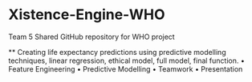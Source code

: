# Xistence-Engine-WHO
Team 5 Shared GitHub repository for WHO project

** Creating life expectancy predictions using predictive modelling techniques, linear regression, ethical model, full model, final function. • Feature Engineering • Predictive Modelling • Teamwork • Presentation 
